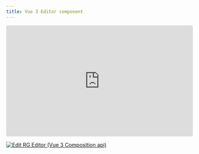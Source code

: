 ```yaml
---
title: Vue 3 Editor component
---
```


<ClientOnly>
  <div class="tile">
    <iframe src="https://codesandbox.io/embed/sl8vvw?view=preview&module=%2Fsrc%2FApp.vue&hidenavigation=1"
     style="width:100%; height: 300px; border:0; border-radius: 4px; overflow:hidden;"
     title="RG Editor (Vue 3 Composition api)"
     allow="accelerometer; ambient-light-sensor; camera; encrypted-media; geolocation; gyroscope; hid; microphone; midi; payment; usb; vr; xr-spatial-tracking"
     sandbox="allow-forms allow-modals allow-popups allow-presentation allow-same-origin allow-scripts"
   ></iframe>
  </div>
</ClientOnly>

[![Edit RG Editor (Vue 3 Composition api)](https://codesandbox.io/static/img/play-codesandbox.svg)](https://codesandbox.io/p/sandbox/rg-editor-vue-3-composition-api-sl8vvw)
